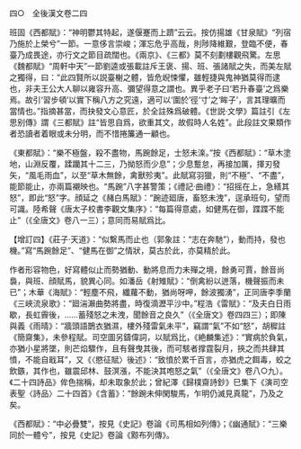 四○　全後漢文卷二四

班固《西都賦》：“神明鬱其特起，遂偃蹇而上躋”云云。按仿揚雄《甘泉賦》“列宿乃施於上榮兮”一節。一意侈言崇峻；渾忘危乎高哉，則陟降維艱，登臨不便，春臺乃成畏途，亦行文之節目疏闊也。《兩京》、《三都》莫不刻劃樓觀飛驚。左思《魏都賦》“周軒中天”一節劉逵或張載註斥王褒、揚、班、張諸賦之失，而美左賦之獨得，曰：“此四賢所以説臺榭之體，皆危𡸣悚懼，雖輕捷與鬼神猶莫得而逮也，非夫王公大人聊以雍容升高、彌望得意之謂也。異乎老子曰‘若升春臺’之爲樂焉。故引‘習步頓’以實下稱八方之究遠，適可以‘圍於’徑‘寸’之‘眸子’，言其理曠而當情也。”指摘甚當，而抉發文心意匠，於全註殊爲破體。《世説·文學》篇註引《左思别傳》謂《三都賦》註“皆思自爲，欲重其文，故假時人名姓”。此段註文果類作者恐讀者着眼或未分明，而不惜捲簾通一顧也。

《東都賦》：“樂不極盤，殺不盡物，馬踠餘足，士怒未㳿。”按《西都賦》：“草木塗地，山淵反覆，蹂躪其十二三，乃拗怒而少息”；少息蹔怠，再接加厲，揮刃發矢，“風毛雨血”，以至“草木無餘，禽獸殄夷”。此賦寫羽獵，則“不極”、“不盡”，能節能止，亦兩篇襯映也。“馬踠”八字甚警策；《禮記·曲禮》：“招摇在上，急繕其怒”，即此“怒”字。顔延之《赭白馬賦》：“踠迹廻唐，畜怒未洩”，逕承班句，望而可識。陸希聲《唐太子校書李觀文集序》：“每篇得意處，如健馬在御，蹀蹀不能止”（《全唐文》卷八一三）；意同而易賦爲比。

【增訂四】《莊子·天道》：“似繫馬而止也（郭象註：“志在奔馳”），動而持，發也機。”寫“馬踠餘足”、“健馬在御”之情狀，莫古於此，亦莫精於此。

作者形容物色，好寫體似止而勢猶動、動將息而力未殫之境，餘勇可賈，餘音尚裊，與班、顔賦馬，貌異心同。如潘岳《射雉賦》：“倒禽紛以迸落，機聲振而未已”；木華《海賦》：“輕塵不飛，纖蘿不動，猶尚呀呷，餘波獨湧”，正同唐李季蘭《三峽流泉歌》：“廻湍瀨曲勢將盡，時復滴瀝平沙中。”程浩《雷賦》：“及夫白日雨歇，長虹霽後，……蓄殘怒之未洩，聞餘音之良久”（《全唐文》卷四四三）；即陳與義《雨晴》：“牆頭語鵲衣猶濕，樓外殘雷氣未平”，竊謂“氣”不如“怒”，胡穉註《簡齋集》，未參程賦。司空圖另鑄偉詞，以賦爲比，《絶麟集述》：“實病於負氣，亦猶小星將墜，則芒焰驟作，且有聲曳其後，而可駭者撑霆裂月，挾之而共肆其憤，不能自戢耳”，又《〈愍征賦〉後述》：“致憤於累千百言，亦猶虎之餌毒，蛟之飲鏃，其作也，雖震邱林、鼓溟漲，不能決其咆怒之氣”（《全唐文》卷八○九）。《二十四詩品》侔色揣稱，却未取象於此；曾紀澤《歸樸齋詩鈔》巳集下《演司空表聖〈詩品〉二十四首》《含蓄》：“餘踠未伸閑駿馬，乍明仍滅見真龍”，乃及之矣。

《西都賦》：“中必疊雙”，按見《史記》卷論《司馬相如列傳》；《幽通賦》：“三樂同於一體兮”，按見《史記》卷論《黥布列傳》。
